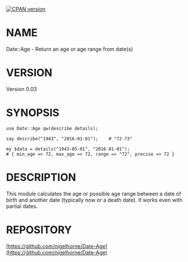 [![CPAN version](https://badge.fury.io/pl/Date-Age.svg)](https://metacpan.org/pod/Date::Age)

# NAME

Date::Age - Return an age or age range from date(s)

# VERSION

Version 0.03

# SYNOPSIS

    use Date::Age qw(describe details);

    say describe("1943", "2016-01-01");    # "72-73"

    my $data = details("1943-05-01", "2016-01-01");
    # { min_age => 72, max_age => 72, range => "72", precise => 72 }

# DESCRIPTION

This module calculates the age or possible age range between a date of birth
and another date (typically now or a death date).
It works even with partial dates.

# REPOSITORY

[https://github.com/nigelhorne/Date-Age](https://github.com/nigelhorne/Date-Age)
